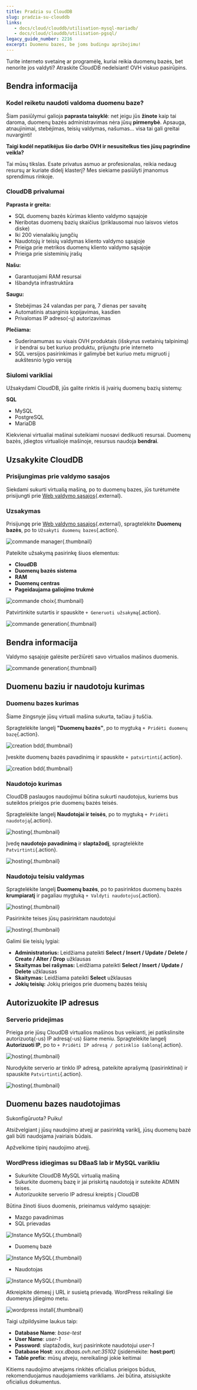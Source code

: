 ```yaml
---
title: Pradzia su CloudDB
slug: pradzia-su-clouddb
links: 
   - docs/cloud/clouddb/utilisation-mysql-mariadb/
   - docs/cloud/clouddb/utilisation-pgsql/
legacy_guide_number: 2216
excerpt: Duomenu bazes, be joms budingu apribojimu!
---
```


Turite interneto svetainę ar programėlę, kuriai reikia duomenų bazės, bet nenorite jos valdyti? Atraskite CloudDB nedelsiant! OVH viskuo pasirūpins.


## Bendra informacija

### Kodel reiketu naudoti valdoma duomenu baze?
Šiam pasiūlymui galioja **paprasta taisyklė**: net jeigu jūs **žinote** kaip tai daroma, duomenų bazės administravimas nėra jūsų **pirmenybė**. Apsauga, atnaujinimai, stebėjimas, teisių valdymas, našumas... visa tai gali greitai nuvarginti!

**Taigi kodėl nepatikėjus šio darbo OVH ir nesusitelkus ties jūsų pagrindine veikla?**

Tai mūsų tikslas. Esate privatus asmuo ar profesionalas, reikia nedaug resursų ar kuriate didelį klasterį? Mes siekiame pasiūlyti įmanomus sprendimus rinkoje.


### CloudDB privalumai
**Paprasta ir greita:**

- SQL duomenų bazės kūrimas kliento valdymo sąsajoje
- Neribotas duomenų bazių skaičius (priklausomai nuo laisvos vietos diske)
- Iki 200 vienalaikių jungčių
- Naudotojų ir teisių valdymas kliento valdymo sąsajoje
- Prieiga prie metrikos duomenų kliento valdymo sąsajoje
- Prieiga prie sisteminių įrašų

**Našu:**

- Garantuojami RAM resursai
- Išbandyta infrastruktūra

**Saugu:**

- Stebėjimas 24 valandas per parą, 7 dienas per savaitę
- Automatinis atsarginis kopijavimas, kasdien
- Privalomas IP adreso(-ų) autorizavimas

**Plečiama:**

- Suderinamumas su visais OVH produktais (išskyrus svetainių talpinimą) ir bendrai su bet kuriuo produktu, prijungtu prie interneto
- SQL versijos pasirinkimas ir galimybė bet kuriuo metu migruoti į aukštesnio lygio versiją


### Siulomi varikliai
Užsakydami CloudDB, jūs galite rinktis iš įvairių duomenų bazių sistemų:

**SQL**

- MySQL
- PostgreSQL
- MariaDB

Kiekvienai virtualiai mašinai suteikiami nuosavi dedikuoti resursai. Duomenų bazės, įdiegtos virtualioje mašinoje, resursus naudoja **bendrai**.


## Uzsakykite CloudDB

### Prisijungimas prie valdymo sasajos
Siekdami sukurti virtualią mašiną, po to duomenų bazes, jūs turėtumėte prisijungti prie [Web valdymo sąsajos](https://www.ovh.com/manager/web/){.external}.


### Uzsakymas
Prisijungę prie [Web valdymo sąsajos](https://www.ovh.com/manager/web/){.external}, spragtelėkite **Duomenų bazės**, po to `Užsakyti duomenų bazes`{.action}.


![commande manager](images/bouton-commande_EN.PNG){.thumbnail}

Pateikite užsakymą pasirinkę šiuos elementus:

- **CloudDB**
- **Duomenų bazės sistema**
- **RAM**
- **Duomenų centras**
- **Pageidaujama galiojimo trukmė**


![commande choix](images/choix-commande_EN.PNG){.thumbnail}

Patvirtinkite sutartis ir spauskite `+ Generuoti užsakymą`{.action}.


![commande generation](images/generer-commande_EN.PNG){.thumbnail}


## Bendra informacija
Valdymo sąsajoje galėsite peržiūrėti savo virtualios mašinos duomenis.


![commande generation](images/infos-generales_EN.png){.thumbnail}


## Duomenu baziu ir naudotoju kurimas

### Duomenu bazes kurimas
Šiame žingsnyje jūsų virtuali mašina sukurta, tačiau ji tuščia.

Spragtelėkite langelį **"Duomenų bazės"**, po to mygtuką `+ Pridėti duomenų bazę`{.action}.


![creation bdd](images/creation-bdd_EN.png){.thumbnail}

Įveskite duomenų bazės pavadinimą ir spauskite `+ patvirtinti`{.action}.


![creation bdd](images/validation-bdd_EN.png){.thumbnail}


### Naudotojo kurimas
CloudDB paslaugos naudojimui būtina sukurti naudotojus, kuriems bus suteiktos prieigos prie duomenų bazės teisės.

Spragtelėkite langelį **Naudotojai ir teisės**, po to mygtuką `+ Pridėti naudotoją`{.action}.


![hosting](images/creation-user_EN.png){.thumbnail}

Įvedę **naudotojo pavadinimą** ir **slaptažodį**, spragtelėkite `Patvirtinti`{.action}.


![hosting](images/validation-user_EN.png){.thumbnail}


### Naudotoju teisiu valdymas
Spragtelėkite langelį **Duomenų bazės**, po to pasirinktos duomenų bazės **krumpiaratį** ir pagaliau mygtuką `+ Valdyti naudotojus`{.action}.


![hosting](images/gestion-user.png){.thumbnail}

Pasirinkite teises jūsų pasirinktam naudotojui


![hosting](images/validation-droit_EN.png){.thumbnail}

Galimi šie teisių lygiai:

- **Administratorius:** Leidžiama pateikti **Select / Insert / Update / Delete / Create / Alter / Drop** užklausas
- **Skaitymas bei rašymas:** Leidžiama pateikti **Select / Insert / Update / Delete** užklausas
- **Skaitymas:** Leidžiama pateikti **Select** užklausas
- **Jokių teisių:** Jokių prieigos prie duomenų bazės teisių


## Autorizuokite IP adresus

### Serverio pridejimas
Prieiga prie jūsų CloudDB virtualios mašinos bus veikianti, jei patikslinsite autorizuotą(-us) IP adresą(-us) šiame meniu. Spragtelėkite langelį **Autorizuoti IP**, po to `+ Pridėti IP adresą / potinklio šabloną`{.action}.


![hosting](images/ip-autorisee_EN.png){.thumbnail}

Nurodykite serverio ar tinklo IP adresą, pateikite aprašymą (pasirinktinai) ir spauskite `Patvirtinti`{.action}.


![hosting](images/validation-ip_EN.png){.thumbnail}


## Duomenu bazes naudotojimas
Sukonfigūruota? Puiku!

Atsižvelgiant į jūsų naudojimo atvejį ar pasirinktą variklį, jūsų duomenų bazė gali būti naudojama įvairiais būdais.

Apžvelkime tipinį naudojimo atvejį.


### WordPress idiegimas su DBaaS lab ir MySQL varikliu
- Sukurkite CloudDB MySQL virtualią mašiną
- Sukurkite duomenų bazę ir jai priskirtą naudotoją ir suteikite ADMIN teises.
- Autorizuokite serverio IP adresui kreiptis į CloudDB

Būtina žinoti šiuos duomenis, prieinamus valdymo sąsajoje:

- Mazgo pavadinimas
- SQL prievadas

![Instance MySQL](images/infos-sql_EN.png){.thumbnail}

- Duomenų bazė

![Instance MySQL](images/view-bdd_EN.PNG){.thumbnail}

- Naudotojas

![Instance MySQL](images/view-uer_EN.PNG){.thumbnail}


Atkreipkite dėmesį į URL ir susietą prievadą. WordPress reikalingi šie duomenys įdiegimo metu.


![wordpress install](images/wordpress-config.png){.thumbnail}

Taigi užpildysime laukus taip:

- **Database Name**: *base-test*
- **User Name**: *user-1*
- **Password**: slaptažodis, kurį pasirinkote naudotojui *user-1*
- **Database Host**: *xxx.dbaas.ovh.net:35102* (įsidėmėkite: **host:port**)
- **Table prefix**: mūsų atveju, nereikalingi jokie keitimai

Kitiems naudojimo atvejams rinkitės oficialius prieigos būdus, rekomenduojamus naudojamiems varikliams. Jei būtina, atsisiųskite oficialius dokumentus.